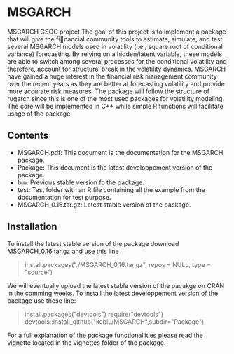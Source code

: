 # MSGARCH
MSGARCH GSOC project
The goal of this project is to implement a package that will give the financial community tools to estimate,
simulate, and test several MSGARCH models used in volatility (i.e., square root of conditional variance) forecasting.
By relying on a hidden/latent variable, these models are able to switch among several processes for the conditional
volatility and therefore, account for structural break in the volatility dynamics. MSGARCH have gained a huge interest 
in the financial risk management community over the recent years as they are better at forecasting volatility and provide
more accurate risk measures. The package will follow the structure of rugarch since this is one of the most used packages
for volatility modeling. The core will be implemented in C++ while simple R functions will facilitate usage of the package.

## Contents
* MSGARCH.pdf: This document is the documentation for the MSGARCH package.
* Package: This document is the latest developpement version of the package.
* bin: Previous stable version fo the package.
* test: Test folder with an R file containing all the example from the documentation for test purpose.
* MSGARCH_0.16.tar.gz: Latest stable version of the package.

## Installation

To install the latest stable version of the package download MSGARCH_0.16.tar.gz and use this line

  > install.packages("./MSGARCH_0.16.tar.gz", repos = NULL, type = "source")
  
We will eventually upload the latest stable version of the pacakge on CRAN in the comming weeks.
To install the latest developpement version of the package use these line:

 > install.packages("devtools")
 > require("devtools")
 > devtools::install_github("keblu/MSGARCH",subdir="Package")
 
For a full explanation of the package functionallities please read the vignette located in the vignettes folder of the package.
